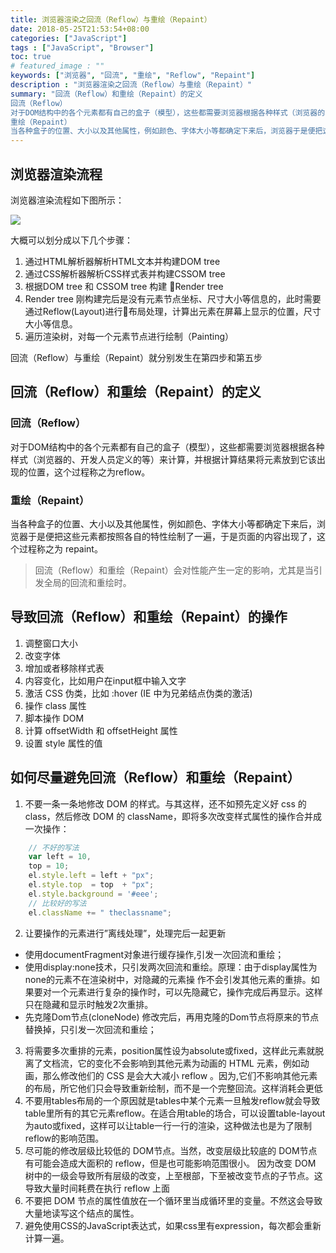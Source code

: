 ```yaml
---
title: 浏览器渲染之回流（Reflow）与重绘（Repaint）
date: 2018-05-25T21:53:54+08:00
categories: ["JavaScript"]
tags : ["JavaScript", "Browser"]
toc: true
# featured_image : ""
keywords: ["浏览器", "回流", "重绘", "Reflow", "Repaint"]
description : "浏览器渲染之回流（Reflow）与重绘（Repaint）"
summary: "回流（Reflow）和重绘（Repaint）的定义
回流（Reflow）
对于DOM结构中的各个元素都有自己的盒子（模型），这些都需要浏览器根据各种样式（浏览器的、开发人员定义的等）来计算，并根据计算结果将元素放到它该出现的位置，这个过程称之为reflow。
重绘（Repaint）
当各种盒子的位置、大小以及其他属性，例如颜色、字体大小等都确定下来后，浏览器于是便把这些元素都按照各自的特性绘制了一遍，于是页面的内容出现了，这个过程称之为 repaint。"
---
```



## 浏览器渲染流程
浏览器渲染流程如下图所示：

![](https://img-1256541035.cos.ap-shanghai.myqcloud.com/imgs/reflowAndRepaint-webkitflow.png)

大概可以划分成以下几个步骤：

1. 通过HTML解析器解析HTML文本并构建DOM tree
2. 通过CSS解析器解析CSS样式表并构建CSSOM tree
3. 根据DOM tree 和 CSSOM tree 构建 Render tree
4. Render tree 刚构建完后是没有元素节点坐标、尺寸大小等信息的，此时需要通过Reflow(Layout)进行布局处理，计算出元素在屏幕上显示的位置，尺寸大小等信息。
5. 遍历渲染树，对每一个元素节点进行绘制（Painting）

回流（Reflow）与重绘（Repaint）就分别发生在第四步和第五步



## 回流（Reflow）和重绘（Repaint）的定义
### 回流（Reflow）
对于DOM结构中的各个元素都有自己的盒子（模型），这些都需要浏览器根据各种样式（浏览器的、开发人员定义的等）来计算，并根据计算结果将元素放到它该出现的位置，这个过程称之为reflow。
### 重绘（Repaint）
当各种盒子的位置、大小以及其他属性，例如颜色、字体大小等都确定下来后，浏览器于是便把这些元素都按照各自的特性绘制了一遍，于是页面的内容出现了，这个过程称之为 repaint。

> 回流（Reflow）和重绘（Repaint）会对性能产生一定的影响，尤其是当引发全局的回流和重绘时。

## 导致回流（Reflow）和重绘（Repaint）的操作
1. 调整窗口大小
2. 改变字体
3. 增加或者移除样式表
4. 内容变化，比如用户在input框中输入文字
5. 激活 CSS 伪类，比如 :hover (IE 中为兄弟结点伪类的激活)
6. 操作 class 属性
7. 脚本操作 DOM
8. 计算 offsetWidth 和 offsetHeight 属性
9. 设置 style 属性的值

## 如何尽量避免回流（Reflow）和重绘（Repaint）

1. 不要一条一条地修改 DOM 的样式。与其这样，还不如预先定义好 css 的 class，然后修改 DOM 的 className，即将多次改变样式属性的操作合并成一次操作：
```javascript
    // 不好的写法
    var left = 10,
    top = 10;
    el.style.left = left + "px";
    el.style.top  = top  + "px";
    el.style.background = '#eee';
    // 比较好的写法
    el.className += " theclassname";
```
2. 让要操作的元素进行”离线处理”，处理完后一起更新
- 使用documentFragment对象进行缓存操作,引发一次回流和重绘；
- 使用display:none技术，只引发两次回流和重绘。原理：由于display属性为none的元素不在渲染树中，对隐藏的元素操 作不会引发其他元素的重排。如果要对一个元素进行复杂的操作时，可以先隐藏它，操作完成后再显示。这样只在隐藏和显示时触发2次重排。
- 先克隆Dom节点(cloneNode) 修改完后，再用克隆的Dom节点将原来的节点替换掉，只引发一次回流和重绘；
3. 将需要多次重排的元素，position属性设为absolute或fixed，这样此元素就脱离了文档流，它的变化不会影响到其他元素为动画的 HTML 元素，例如动画，那么修改他们的 CSS 是会大大减小 reflow 。因为,它们不影响其他元素的布局，所它他们只会导致重新绘制，而不是一个完整回流。这样消耗会更低
4. 不要用tables布局的一个原因就是tables中某个元素一旦触发reflow就会导致table里所有的其它元素reflow。在适合用table的场合，可以设置table-layout为auto或fixed，这样可以让table一行一行的渲染，这种做法也是为了限制reflow的影响范围。
5. 尽可能的修改层级比较低的 DOM节点。当然，改变层级比较底的 DOM节点有可能会造成大面积的 reflow，但是也可能影响范围很小。
因为改变 DOM 树中的一级会导致所有层级的改变，上至根部，下至被改变节点的子节点。这导致大量时间耗费在执行 reflow 上面
6. 不要把 DOM 节点的属性值放在一个循环里当成循环里的变量。不然这会导致大量地读写这个结点的属性。
7. 避免使用CSS的JavaScript表达式，如果css里有expression，每次都会重新计算一遍。
